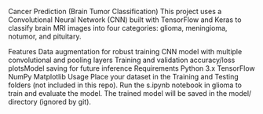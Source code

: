 Cancer Prediction (Brain Tumor Classification)
This project uses a Convolutional Neural Network (CNN) built with TensorFlow and Keras to classify brain MRI images into four categories: glioma, meningioma, notumor, and pituitary.

Features
Data augmentation for robust training
CNN model with multiple convolutional and pooling layers
Training and validation accuracy/loss plotsModel saving for future inference
Requirements
Python 3.x
TensorFlow
NumPy
Matplotlib
Usage
Place your dataset in the Training and Testing folders (not included in this repo).
Run the s.ipynb notebook in glioma to train and evaluate the model.
The trained model will be saved in the model/ directory (ignored by git).
